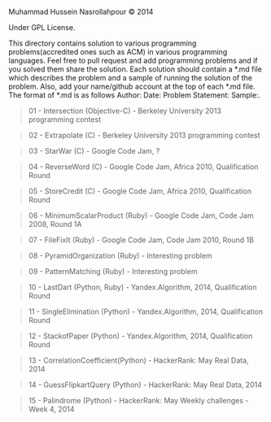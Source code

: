 Muhammad Hussein Nasrollahpour © 2014

Under GPL License.

This directory contains solution to various programming problems(accredited ones such as ACM) in various programming languages.
Feel free to pull request and add programming problems and if you solved them share the solution. Each solution should contain a *.md file which describes the problem and a sample of running the solution of the problem.
Also, add your name/github account at the top of each *.md file. The format of *.md is as follows
Author: Date: Problem Statement: Sample:.

<blockquote>01 - Intersection 	       (Objective-C) 	- Berkeley University 2013 programming contest</blockquote>
<blockquote>02 - Extrapolate  	       (C)           	- Berkeley University 2013 programming contest</blockquote>
<blockquote>03 - StarWar      	       (C)           	- Google Code Jam, ?</blockquote>
<blockquote>04 - ReverseWord  	       (C)           	- Google Code Jam, Africa 2010, Qualification Round</blockquote>
<blockquote>05 - StoreCredit  	       (C)           	- Google Code Jam, Africa 2010, Qualification Round</blockquote>
<blockquote>06 - MinimumScalarProduct  (Ruby)        	- Google Code Jam, Code Jam 2008, Round 1A</blockquote>
<blockquote>07 - FileFixIt             (Ruby)        	- Google Code Jam, Code Jam 2010, Round 1B</blockquote>
<blockquote>08 - PyramidOrganization   (Ruby)        	- Interesting problem</blockquote>
<blockquote>09 - PatternMatching       (Ruby)        	- Interesting problem</blockquote>
<blockquote>10 - LastDart	            (Python, Ruby)	- Yandex.Algorithm, 2014, Qualification Round</blockquote>
<blockquote>11 - SingleElimination     (Python)	      - Yandex.Algorithm, 2014, Qualification Round</blockquote>
<blockquote>12 - StackofPaper          (Python)        - Yandex.Algorithm, 2014, Qualification Round</blockquote>
<blockquote>13 - CorrelationCoefficient(Python)        - HackerRank: May Real Data, 2014</blockquote>
<blockquote>14 - GuessFlipkartQuery    (Python)        - HackerRank: May Real Data, 2014</blockquote>
<blockquote>15 - Palindrome            (Python)        - HackerRank: May Weekly challenges - Week 4, 2014</blockquote>
